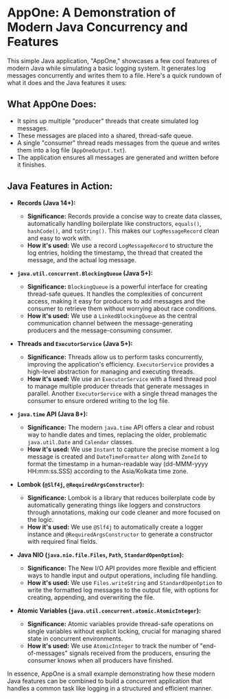 # AppOne: A Demonstration of Modern Java Concurrency and Features

This simple Java application, "AppOne," showcases a few cool features of modern Java while simulating a basic logging system. It generates log messages concurrently and writes them to a file. Here's a quick rundown of what it does and the Java features it uses:

## What AppOne Does:

* It spins up multiple "producer" threads that create simulated log messages.
* These messages are placed into a shared, thread-safe queue.
* A single "consumer" thread reads messages from the queue and writes them into a log file (`AppOneOutput.txt`).
* The application ensures all messages are generated and written before it finishes.

## Java Features in Action:

* **Records (Java 14+):**
    * **Significance:** Records provide a concise way to create data classes, automatically handling boilerplate like constructors, `equals()`, `hashCode()`, and `toString()`. This makes our `LogMessageRecord` clean and easy to work with.
    * **How it's used:** We use a record `LogMessageRecord` to structure the log entries, holding the timestamp, the thread that created the message, and the actual log message.

* **`java.util.concurrent.BlockingQueue` (Java 5+):**
    * **Significance:** `BlockingQueue` is a powerful interface for creating thread-safe queues. It handles the complexities of concurrent access, making it easy for producers to add messages and the consumer to retrieve them without worrying about race conditions.
    * **How it's used:** We use a `LinkedBlockingQueue` as the central communication channel between the message-generating producers and the message-consuming consumer.

* **Threads and `ExecutorService` (Java 5+):**
    * **Significance:** Threads allow us to perform tasks concurrently, improving the application's efficiency. `ExecutorService` provides a high-level abstraction for managing and executing threads.
    * **How it's used:** We use an `ExecutorService` with a fixed thread pool to manage multiple producer threads that generate messages in parallel. Another `ExecutorService` with a single thread manages the consumer to ensure ordered writing to the log file.

* **`java.time` API (Java 8+):**
    * **Significance:** The modern `java.time` API offers a clear and robust way to handle dates and times, replacing the older, problematic `java.util.Date` and `Calendar` classes.
    * **How it's used:** We use `Instant` to capture the precise moment a log message is created and `DateTimeFormatter` along with `ZoneId` to format the timestamp in a human-readable way (dd-MMM-yyyy HH:mm:ss.SSS) according to the Asia/Kolkata time zone.

* **Lombok (`@Slf4j`, `@RequiredArgsConstructor`):**
    * **Significance:** Lombok is a library that reduces boilerplate code by automatically generating things like loggers and constructors through annotations, making our code cleaner and more focused on the logic.
    * **How it's used:** We use `@Slf4j` to automatically create a logger instance and `@RequiredArgsConstructor` to generate a constructor with required final fields.

* **Java NIO (`java.nio.file.Files`, `Path`, `StandardOpenOption`):**
    * **Significance:** The New I/O API provides more flexible and efficient ways to handle input and output operations, including file handling.
    * **How it's used:** We use `Files.writeString` and `StandardOpenOption` to write the formatted log messages to the output file, with options for creating, appending, and overwriting the file.

* **Atomic Variables (`java.util.concurrent.atomic.AtomicInteger`):**
    * **Significance:** Atomic variables provide thread-safe operations on single variables without explicit locking, crucial for managing shared state in concurrent environments.
    * **How it's used:** We use `AtomicInteger` to track the number of "end-of-messages" signals received from the producers, ensuring the consumer knows when all producers have finished.

In essence, AppOne is a small example demonstrating how these modern Java features can be combined to build a concurrent application that handles a common task like logging in a structured and efficient manner.
